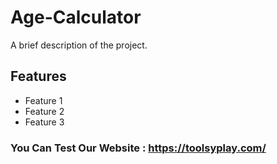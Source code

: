 # Age-Calculator


A brief description of the project.

## Features
- Feature 1
- Feature 2
- Feature 3

### You Can Test Our Website : https://toolsyplay.com/
